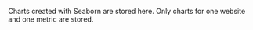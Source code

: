 Charts created with Seaborn are stored here. Only charts for one website and one metric are stored.
